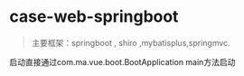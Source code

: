# case-web-springboot

>主要框架：springboot , shiro ,mybatisplus,springmvc.
>

启动直接通过com.ma.vue.boot.BootApplication main方法启动